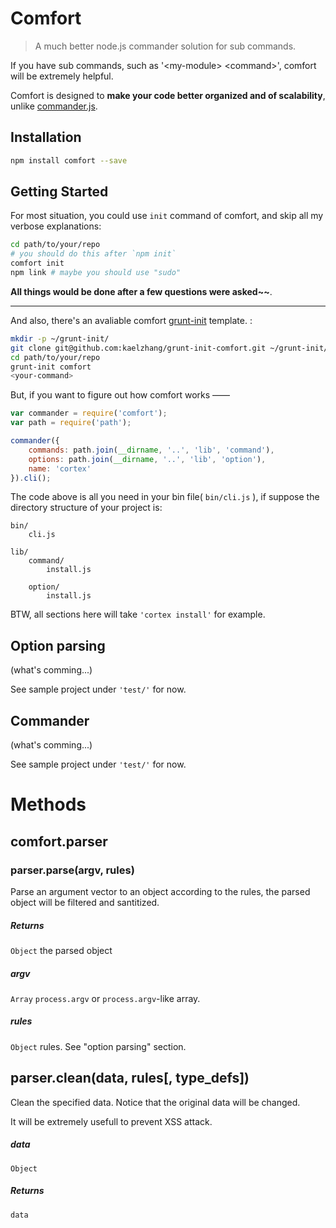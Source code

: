 # Comfort

> A much better node.js commander solution for sub commands.

If you have sub commands, such as '\<my-module\> \<command\>', comfort will be extremely helpful.
 
Comfort is designed to **make your code better organized and of scalability**, unlike [commander.js](https://github.com/visionmedia/commander.js).

## Installation

```bash
npm install comfort --save
```

## Getting Started

For most situation, you could use `init` command of comfort, and skip all my verbose explanations:

```bash	
cd path/to/your/repo
# you should do this after `npm init`
comfort init
npm link # maybe you should use "sudo"
```
	
**All things would be done after a few questions were asked~~**.

****

And also, there's an avaliable comfort [grunt-init](https://github.com/gruntjs/grunt-init) template. :

```bash
mkdir -p ~/grunt-init/
git clone git@github.com:kaelzhang/grunt-init-comfort.git ~/grunt-init/comfort
cd path/to/your/repo
grunt-init comfort
<your-command>
```
	
But, if you want to figure out how comfort works ——

```js
var commander = require('comfort');
var path = require('path');

commander({
	commands: path.join(__dirname, '..', 'lib', 'command'),
	options: path.join(__dirname, '..', 'lib', 'option'),
	name: 'cortex'
}).cli();
```

The code above is all you need in your bin file( `bin/cli.js` ), if suppose the directory structure of your project is:

	bin/
		cli.js
		
	lib/
		command/
			install.js
			
		option/
			install.js
			
BTW, all sections here will take `'cortex install'` for example.
			

## Option parsing

(what's comming...)

See sample project under `'test/'` for now.


## Commander
			
(what's comming...)

See sample project under `'test/'` for now.


# Methods

## comfort.parser

### parser.parse(argv, rules)
Parse an argument vector to an object according to the rules, the parsed object will be filtered and santitized.

##### Returns
`Object` the parsed object

##### argv
`Array` `process.argv` or `process.argv`-like array.

##### rules
`Object` rules. See "option parsing" section.


## parser.clean(data, rules[, type_defs])

Clean the specified data. Notice that the original data will be changed.

It will be extremely usefull to prevent XSS attack.

##### data
`Object`

##### Returns
`data`








